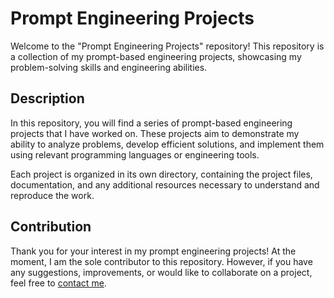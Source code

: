 # Prompt Engineering Projects

Welcome to the "Prompt Engineering Projects" repository! This repository is a collection of my prompt-based engineering projects, showcasing my problem-solving skills and engineering abilities.

## Description

In this repository, you will find a series of prompt-based engineering projects that I have worked on. These projects aim to demonstrate my ability to analyze problems, develop efficient solutions, and implement them using relevant programming languages or engineering tools.

Each project is organized in its own directory, containing the project files, documentation, and any additional resources necessary to understand and reproduce the work.

## Contribution

Thank you for your interest in my prompt engineering projects! At the moment, I am the sole contributor to this repository. However, if you have any suggestions, improvements, or would like to collaborate on a project, feel free to [contact me](mailto:your-email@example.com).

